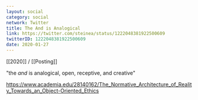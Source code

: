 ```yaml
---
layout: social
category: social
network: Twitter
title: The And is Analogical
link: https://twitter.com/steinea/status/1222048381922500609
twitterID: 1222048381922500609
date: 2020-01-27
---
```


[[2020]] / [[Posting]]

"the *and* is analogical, open, receptive, and creative"

https://www.academia.edu/28140162/The_Normative_Architecture_of_Reality_Towards_an_Object-Oriented_Ethics

